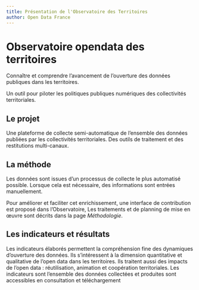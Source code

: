 ```yaml
---
title: Présentation de l'Observatoire des Territoires
author: Open Data France
---
```




# Observatoire opendata des territoires

Connaître et comprendre l’avancement de l’ouverture des données publiques dans les territoires.

Un outil pour piloter les politiques publiques numériques des collectivités territoriales.

## Le projet

Une plateforme de collecte semi-automatique de l’ensemble des données publiées par les collectivités territoriales. Des outils de traitement et des restitutions multi-canaux.

## La méthode

Les données sont issues d’un processus de collecte le plus automatisé possible. Lorsque cela est nécessaire, des informations sont entrées manuellement.

Pour améliorer et faciliter cet enrichissement, une interface de contribution est proposé dans l’Observatoire, Les traitements et de planning de mise en œuvre sont décrits dans la page *Méthodologie*.

## Les indicateurs et résultats

Les indicateurs élaborés permettent la compréhension fine des dynamiques d’ouverture des données. Ils s’intéressent à la dimension quantitative et qualitative de l’open data dans les territoires. Ils traitent aussi des impacts de l’open data : réutilisation, animation et coopération territoriales. Les indicateurs sont l’ensemble des données collectées et produites sont accessibles en consultation et téléchargement
